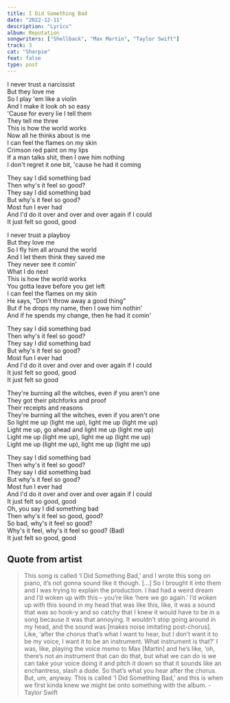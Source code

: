 ```yaml
---
title: I Did Something Bad
date: "2022-12-11"
description: "Lyrics"
album: Reputation
songwriters: ["Shellback", "Max Martin", "Taylor Swift"]
track: 3
cat: "Sharpie"
feat: false
type: post
---
```


<p className="verse-one">
I never trust a narcissist <br />
But they love me <br />
So I play 'em like a violin <br />
And I make it look oh so easy <br />
'Cause for every lie I tell them <br />
They tell me three <br />
This is how the world works <br />
Now all he thinks about is me <br />
I can feel the flames on my skin <br />
Crimson red paint on my lips <br />
If a man talks shit, then I owe him nothing <br />
I don't regret it one bit, 'cause he had it coming <br />
</p>
<p className="chorus">
They say I did something bad <br />
Then why's it feel so good? <br />
They say I did something bad <br />
But why's it feel so good? <br />
Most fun I ever had <br />
And I'd do it over and over and over again if I could <br />
It just felt so good, good <br />
</p>
<p className="verse-two">
I never trust a playboy <br />
But they love me <br />
So I fly him all around the world <br />
And I let them think they saved me <br />
They never see it comin' <br />
What I do next <br />
This is how the world works <br />
You gotta leave before you get left <br />
I can feel the flames on my skin <br />
He says, "Don't throw away a good thing" <br />
But if he drops my name, then I owe him nothin' <br />
And if he spends my change, then he had it comin' <br />
</p>
<p className='chorus'>
They say I did something bad <br />
Then why's it feel so good? <br />
They say I did something bad <br />
But why's it feel so good? <br />
Most fun I ever had <br />
And I'd do it over and over and over again if I could <br />
It just felt so good, good <br />
It just felt so good <br />
</p>
<p className='bridge'>
They're burning all the witches, even if you aren't one <br />
They got their pitchforks and proof <br />
Their receipts and reasons <br />
They're burning all the witches, even if you aren't one <br />
So light me up (light me up), light me up (light me up) <br />
Light me up, go ahead and light me up (light me up) <br />
Light me up (light me up), light me up (light me up) <br />
Light me up (light me up), light me up (light me up) <br />
</p>
<p className='chorus'>
They say I did something bad <br />
Then why's it feel so good? <br />
They say I did something bad <br />
But why's it feel so good? <br />
Most fun I ever had <br />
And I'd do it over and over and over again if I could <br />
It just felt so good, good <br />
Oh, you say I did something bad <br />
Then why's it feel so good, good? <br />
So bad, why's it feel so good? <br />
Why's it feel, why's it feel so good? (Bad) <br />
It just felt so good, good <br />
</p>

## Quote from artist

<blockquote>
This song is called ‘I Did Something Bad,’ and I wrote this song on piano, it’s not gonna sound like it though. […] So I brought it into them and I was trying to explain the production. I had had a weird dream and I’d woken up with this – you’re like ‘here we go again.’ I’d woken up with this sound in my head that was like this, like, it was a sound that was so hook-y and so catchy that I knew it would have to be in a song because it was that annoying. It wouldn’t stop going around in my head, and the sound was [makes noise imitating post-chorus]. Like, ‘after the chorus that’s what I want to hear, but I don’t want it to be my voice, I want it to be an instrument. What instrument is that?’ I was, like, playing the voice memo to Max [Martin] and he’s like, ‘oh, there’s not an instrument that can do that, but what we can do is we can take your voice doing it and pitch it down so that it sounds like an enchantress, slash a dude. So that’s what you hear after the chorus. But, um, anyway. This is called 'I Did Something Bad,’ and this is when we first kinda knew we might be onto something with the album. - Taylor Swift
</blockquote>
